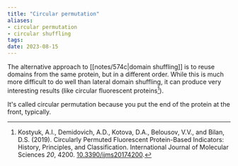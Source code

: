 ```yaml
---
title: "Circular permutation"
aliases:
- circular permutation
- circular shuffling
tags:
date: 2023-08-15
---
```

The alternative approach to [[notes/574c|domain shuffling]] is to reuse domains from the same protein, but in a different order. While this is much more difficult to do well than lateral domain shuffling, it can produce very interesting results (like circular fluorescent proteins[^circular-gfp]).

It's called circular permutation because you put the end of the protein at the front, typically.


[^circular-gfp]: Kostyuk, A.I., Demidovich, A.D., Kotova, D.A., Belousov, V.V., and Bilan, D.S. (2019). Circularly Permuted Fluorescent Protein-Based Indicators: History, Principles, and Classification. International Journal of Molecular Sciences _20_, 4200. [10.3390/ijms20174200](https://doi.org/10.3390/ijms20174200).